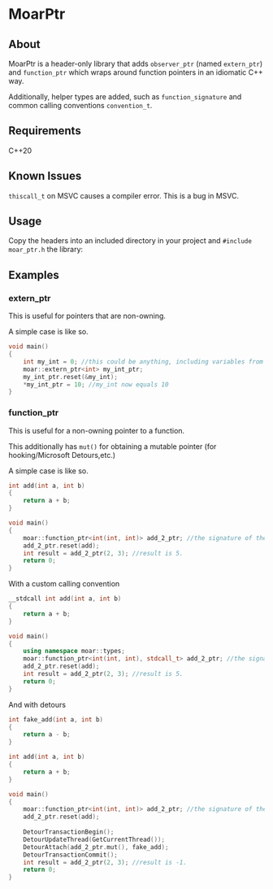 # MoarPtr

## About

MoarPtr is a header-only library that adds `observer_ptr` (named `extern_ptr`) and `function_ptr` which wraps around function pointers in an idiomatic C++ way.

Additionally, helper types are added, such as `function_signature` and common calling conventions `convention_t`.

## Requirements
C++20

## Known Issues
`thiscall_t` on MSVC causes a compiler error. This is a bug in MSVC.

## Usage
Copy the headers into an included directory in your project and `#include moar_ptr.h` the library:

## Examples

### extern_ptr
This is useful for pointers that are non-owning.

A simple case is like so.
```cpp
void main()
{
    int my_int = 0; //this could be anything, including variables from other modules.
    moar::extern_ptr<int> my_int_ptr;
    my_int_ptr.reset(&my_int);
    *my_int_ptr = 10; //my_int now equals 10
}
```

### function_ptr
This is useful for a non-owning pointer to a function.

This additionally has `mut()` for obtaining a mutable pointer (for hooking/Microsoft Detours,etc.)

A simple case is like so.
```cpp
int add(int a, int b)
{
    return a + b;
}

void main()
{
    moar::function_ptr<int(int, int)> add_2_ptr; //the signature of the function uses std::function style syntax.
    add_2_ptr.reset(add);
    int result = add_2_ptr(2, 3); //result is 5.
    return 0;
}
```

With a custom calling convention
```cpp
__stdcall int add(int a, int b)
{
    return a + b;
}

void main()
{
    using namespace moar::types;
    moar::function_ptr<int(int, int), stdcall_t> add_2_ptr; //the signature of the function uses std::function style syntax.
    add_2_ptr.reset(add);
    int result = add_2_ptr(2, 3); //result is 5.
    return 0;
}
```

And with detours
```cpp
int fake_add(int a, int b)
{
    return a - b;
}

int add(int a, int b)
{
    return a + b;
}

void main()
{
    moar::function_ptr<int(int, int)> add_2_ptr; //the signature of the function uses std::function style syntax.
    add_2_ptr.reset(add);
    
    DetourTransactionBegin();
    DetourUpdateThread(GetCurrentThread());
    DetourAttach(add_2_ptr.mut(), fake_add);
    DetourTransactionCommit();
    int result = add_2_ptr(2, 3); //result is -1.
    return 0;
}
```
